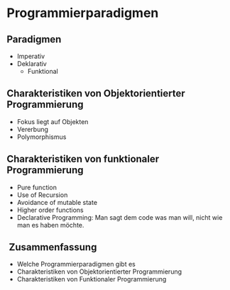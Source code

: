 # Programmierparadigmen

## Paradigmen
- Imperativ
- Deklarativ
	- Funktional

## Charakteristiken von Objektorientierter Programmierung
- Fokus liegt auf Objekten
- Vererbung
- Polymorphismus

## Charakteristiken von funktionaler Programmierung
- Pure function
- Use of Recursion
- Avoidance of mutable state
- Higher order functions
- Declarative Programming: Man sagt dem code was man will, nicht wie man es haben möchte.

##  Zusammenfassung
- Welche Programmierparadigmen gibt es
- Charakteristiken von Objektorientierter Programmierung
- Charakteristiken von Funktionaler Programmierung